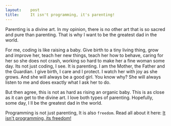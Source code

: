 ```yaml
---
layout:    post
title:     It isn't programming, it's parenting!
---
```


Parenting is a divine art. In my opinion, there is no other art that is so sacred and pure than parenting. That is why I want to be the greatest dad in the world.

For me, coding is like raising a baby. Give birth to a tiny living thing, grow and improve her, teach her new things, teach her how to behave, caring for her so she does not crash, working so hard to make her a fine woman some day. Its not just coding, I see. It is parenting. I am the Mother, the Father and the Guardian. I give birth, I care and I protect. I watch her with joy as she grows. And she will always be a good girl. You know why? She will always listen to me and does exactly what I ask her to do.

But then agree, this is not as hard as rising an organic baby. This is as close as it can get to the divine art. I love both types of parenting. Hopefully, some day, I ll be the greatest dad in the world.

Programming is not just parenting, It is also `freedom`. Read all about it here: [It isn't programming, its freedom!](/2014/05/12/it-isn-t-programming-its-freedom.html)
